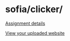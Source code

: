 # sofia/clicker/

[Assignment details](/homework/clicker)

[View your uploaded website](http://cfc2017.mpaulweeks.com/students/sofia/clicker/)

